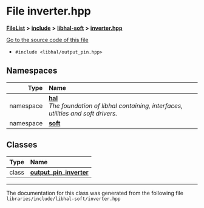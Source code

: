 

# File inverter.hpp



[**FileList**](files.md) **>** [**include**](dir_cba0faac6e93618a6e2539705915bd70.md) **>** [**libhal-soft**](dir_d4bad6877cf31bc2d39b696d7a305013.md) **>** [**inverter.hpp**](inverter_8hpp.md)

[Go to the source code of this file](inverter_8hpp_source.md)



* `#include <libhal/output_pin.hpp>`













## Namespaces

| Type | Name |
| ---: | :--- |
| namespace | [**hal**](namespacehal.md) <br>_The foundation of libhal containing, interfaces, utilities and soft drivers._  |
| namespace | [**soft**](namespacehal_1_1soft.md) <br> |


## Classes

| Type | Name |
| ---: | :--- |
| class | [**output\_pin\_inverter**](classhal_1_1soft_1_1output__pin__inverter.md) <br> |



















































------------------------------
The documentation for this class was generated from the following file `libraries/include/libhal-soft/inverter.hpp`

